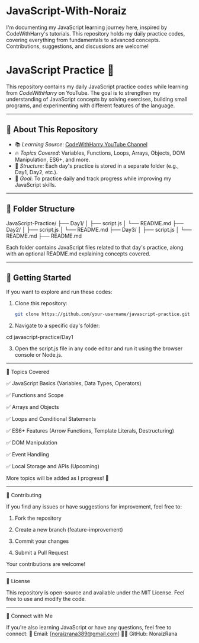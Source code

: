 # JavaScript-With-Noraiz
I'm documenting my JavaScript learning journey here, inspired by CodeWithHarry's tutorials. This repository holds my daily practice codes, covering everything from fundamentals to advanced concepts. Contributions, suggestions, and discussions are welcome!
# JavaScript Practice 🚀  

This repository contains my daily JavaScript practice codes while learning from *CodeWithHarry* on YouTube. The goal is to strengthen my understanding of JavaScript concepts by solving exercises, building small programs, and experimenting with different features of the language.  

---

## 📌 About This Repository  
- 📚 *Learning Source*: [CodeWithHarry YouTube Channel](https://www.youtube.com/c/CodeWithHarry)  
- 🔥 *Topics Covered*: Variables, Functions, Loops, Arrays, Objects, DOM Manipulation, ES6+, and more.  
- 📂 *Structure*: Each day's practice is stored in a separate folder (e.g., Day1, Day2, etc.).  
- 🎯 *Goal*: To practice daily and track progress while improving my JavaScript skills.  

---

## 📁 Folder Structure

JavaScript-Practice/ ├── Day1/ │   ├── script.js │   └── README.md ├── Day2/ │   ├── script.js │   └── README.md ├── Day3/ │   ├── script.js │   └── README.md ├── README.md

Each folder contains JavaScript files related to that day's practice, along with an optional README.md explaining concepts covered.  

---

## 🚀 Getting Started  
If you want to explore and run these codes:  
1. Clone this repository:  
   ```bash
   git clone https://github.com/your-username/javascript-practice.git

2. Navigate to a specific day's folder:

cd javascript-practice/Day1


3. Open the script.js file in any code editor and run it using the browser console or Node.js.




---

📌 Topics Covered

✅ JavaScript Basics (Variables, Data Types, Operators)

✅ Functions and Scope

✅ Arrays and Objects

✅ Loops and Conditional Statements

✅ ES6+ Features (Arrow Functions, Template Literals, Destructuring)

✅ DOM Manipulation

✅ Event Handling

✅ Local Storage and APIs (Upcoming)


More topics will be added as I progress! 🚀


---

🤝 Contributing

If you find any issues or have suggestions for improvement, feel free to:

1. Fork the repository


2. Create a new branch (feature-improvement)


3. Commit your changes


4. Submit a Pull Request



Your contributions are welcome!


---

📜 License

This repository is open-source and available under the MIT License. Feel free to use and modify the code.


---

🌟 Connect with Me

If you're also learning JavaScript or have any questions, feel free to connect:
📧 Email: [noraizrana389@gmail.com]
👨‍💻 GitHub: NoraizRana

